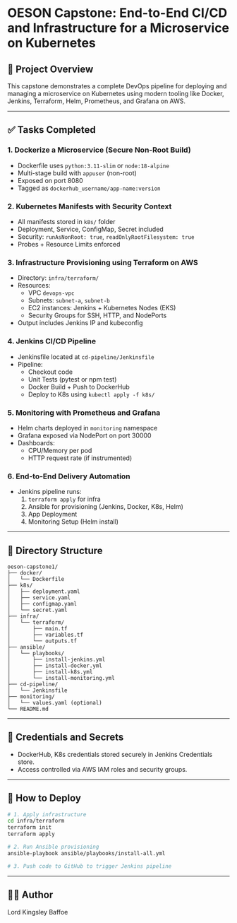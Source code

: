 # OESON Capstone: End-to-End CI/CD and Infrastructure for a Microservice on Kubernetes

## 📌 Project Overview
This capstone demonstrates a complete DevOps pipeline for deploying and managing a microservice on Kubernetes using modern tooling like Docker, Jenkins, Terraform, Helm, Prometheus, and Grafana on AWS.

---

## ✅ Tasks Completed

### 1. Dockerize a Microservice (Secure Non-Root Build)
- Dockerfile uses `python:3.11-slim` or `node:18-alpine`
- Multi-stage build with `appuser` (non-root)
- Exposed on port 8080
- Tagged as `dockerhub_username/app-name:version`

### 2. Kubernetes Manifests with Security Context
- All manifests stored in `k8s/` folder
- Deployment, Service, ConfigMap, Secret included
- Security: `runAsNonRoot: true`, `readOnlyRootFilesystem: true`
- Probes + Resource Limits enforced

### 3. Infrastructure Provisioning using Terraform on AWS
- Directory: `infra/terraform/`
- Resources:
  - VPC `devops-vpc`
  - Subnets: `subnet-a`, `subnet-b`
  - EC2 instances: Jenkins + Kubernetes Nodes (EKS)
  - Security Groups for SSH, HTTP, and NodePorts
- Output includes Jenkins IP and kubeconfig

### 4. Jenkins CI/CD Pipeline
- Jenkinsfile located at `cd-pipeline/Jenkinsfile`
- Pipeline:
  - Checkout code
  - Unit Tests (pytest or npm test)
  - Docker Build + Push to DockerHub
  - Deploy to K8s using `kubectl apply -f k8s/`

### 5. Monitoring with Prometheus and Grafana
- Helm charts deployed in `monitoring` namespace
- Grafana exposed via NodePort on port 30000
- Dashboards:
  - CPU/Memory per pod
  - HTTP request rate (if instrumented)

### 6. End-to-End Delivery Automation
- Jenkins pipeline runs:
  1. `terraform apply` for infra
  2. Ansible for provisioning (Jenkins, Docker, K8s, Helm)
  3. App Deployment
  4. Monitoring Setup (Helm install)

---

## 🧾 Directory Structure

```
oeson-capstone1/
├── docker/
│   └── Dockerfile
├── k8s/
│   ├── deployment.yaml
│   ├── service.yaml
│   ├── configmap.yaml
│   └── secret.yaml
├── infra/
│   └── terraform/
│       ├── main.tf
│       ├── variables.tf
│       └── outputs.tf
├── ansible/
│   └── playbooks/
│       ├── install-jenkins.yml
│       ├── install-docker.yml
│       ├── install-k8s.yml
│       └── install-monitoring.yml
├── cd-pipeline/
│   └── Jenkinsfile
├── monitoring/
│   └── values.yaml (optional)
└── README.md
```

---

## 🔐 Credentials and Secrets
- DockerHub, K8s credentials stored securely in Jenkins Credentials store.
- Access controlled via AWS IAM roles and security groups.

---

## 🚀 How to Deploy

```bash
# 1. Apply infrastructure
cd infra/terraform
terraform init
terraform apply

# 2. Run Ansible provisioning
ansible-playbook ansible/playbooks/install-all.yml

# 3. Push code to GitHub to trigger Jenkins pipeline
```

---

## 👨‍💻 Author
Lord Kingsley Baffoe 
